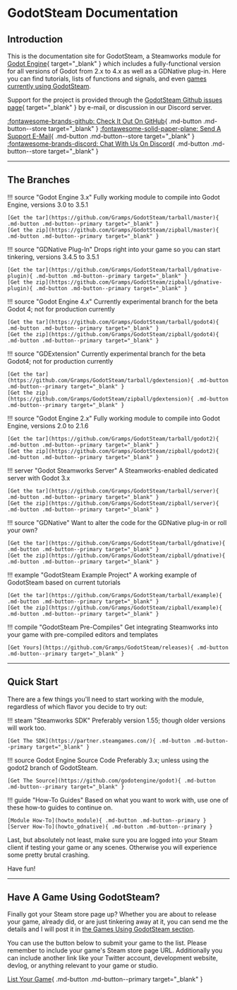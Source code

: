 # GodotSteam Documentation

## Introduction

This is the documentation site for GodotSteam, a Steamworks module for [Godot Engine](https://godotengine.org){ target="_blank" } which includes a fully-functional version for all versions of Godot from 2.x to 4.x as well as a GDNative plug-in. Here you can find tutorials, lists of functions and signals, and even [games currently using GodotSteam](games.md).

Support for the project is provided through the [GodotSteam Github issues page](https://github.com/Gramps/GodotSteam/issues){ target="_blank" } by e-mail, or discussion in our Discord server.

<div class="link-grid" markdown>

[:fontawesome-brands-github: Check It Out On GitHub](https://github.com/Gramps/GodotSteam){ .md-button .md-button--store target="_blank" }
[:fontawesome-solid-paper-plane: Send A Support E-Mail](mailto:godotsteam@coaguco.com){ .md-button .md-button--store target="_blank" }
[:fontawesome-brands-discord: Chat With Us On Discord](https://discord.gg/SJRSq6K){ .md-button .md-button--store target="_blank" }

</div>

--------
## The Branches

<div class="branch-grid" markdown>

!!! source "Godot Engine 3.x"
	Fully working module to compile into Godot Engine, versions 3.0 to 3.5.1

	[Get the tar](https://github.com/Gramps/GodotSteam/tarball/master){ .md-button .md-button--primary target="_blank" }
	[Get the zip](https://github.com/Gramps/GodotSteam/zipball/master){ .md-button .md-button--primary target="_blank" }

!!! source "GDNative Plug-In" 
	Drops right into your game so you can start tinkering, versions 3.4.5 to 3.5.1

	[Get the tar](https://github.com/Gramps/GodotSteam/tarball/gdnative-plugin){ .md-button .md-button--primary target="_blank" }
	[Get the zip](https://github.com/Gramps/GodotSteam/zipball/gdnative-plugin){ .md-button .md-button--primary target="_blank" }

!!! source "Godot Engine 4.x"
	Currently experimental branch for the beta Godot 4; not for production currently

	[Get the tar](https://github.com/Gramps/GodotSteam/tarball/godot4){ .md-button .md-button--primary target="_blank" }
	[Get the zip](https://github.com/Gramps/GodotSteam/zipball/godot4){ .md-button .md-button--primary target="_blank" }

!!! source "GDExtension"
	Currently experimental branch for the beta Godot4; not for production currently

	[Get the tar](https://github.com/Gramps/GodotSteam/tarball/gdextension){ .md-button .md-button--primary target="_blank" }
	[Get the zip](https://github.com/Gramps/GodotSteam/zipball/gdextension){ .md-button .md-button--primary target="_blank" }

!!! source "Godot Engine 2.x" 
	Fully working module to compile into Godot Engine, versions 2.0 to 2.1.6

	[Get the tar](https://github.com/Gramps/GodotSteam/tarball/godot2){ .md-button .md-button--primary target="_blank" }
	[Get the zip](https://github.com/Gramps/GodotSteam/zipball/godot2){ .md-button .md-button--primary target="_blank" }

!!! server "Godot Steamworks Server"
	A Steamworks-enabled dedicated server with Godot 3.x

	[Get the tar](https://github.com/Gramps/GodotSteam/tarball/server){ .md-button .md-button--primary target="_blank" }
	[Get the zip](https://github.com/Gramps/GodotSteam/zipball/server){ .md-button .md-button--primary target="_blank" }

!!! source "GDNative"
	Want to alter the code for the GDNative plug-in or roll your own?

	[Get the tar](https://github.com/Gramps/GodotSteam/tarball/gdnative){ .md-button .md-button--primary target="_blank" }
	[Get the zip](https://github.com/Gramps/GodotSteam/zipball/gdnative){ .md-button .md-button--primary target="_blank" }

!!! example "GodotSteam Example Project"
	A working example of GodotSteam based on current tutorials

	[Get the tar](https://github.com/Gramps/GodotSteam/tarball/example){ .md-button .md-button--primary target="_blank" }
	[Get the zip](https://github.com/Gramps/GodotSteam/zipball/example){ .md-button .md-button--primary target="_blank" }

!!! compile "GodotSteam Pre-Compiles"
	Get integrating Steamworks into your game with pre-compiled editors and templates

	[Get Yours](https://github.com/Gramps/GodotSteam/releases){ .md-button .md-button--primary target="_blank" }

</div>

--------
## Quick Start

There are a few things you'll need to start working with the module, regardless of which flavor you decide to try out:

<div class="start-grid" markdown>

!!! steam "Steamworks SDK"
	Preferably version 1.55; though older versions will work too.

	[Get The SDK](https://partner.steamgames.com/){ .md-button .md-button--primary target="_blank" }

!!! source Godot Engine Source Code
	Preferably 3.x; unless using the godot2 branch of GodotSteam.

	[Get The Source](https://github.com/godotengine/godot){ .md-button .md-button--primary target="_blank" }

!!! guide "How-To Guides"
	Based on what you want to work with, use one of these how-to guides to continue on.

	[Module How-To](howto_module){ .md-button .md-button--primary }
	[Server How-To](howto_gdnative){ .md-button .md-button--primary }

</div>

Last, but absolutely not least, make sure you are logged into your Steam client if testing your game or any scenes. Otherwise you will experience some pretty brutal crashing.

Have fun!

------
## Have A Game Using GodotSteam?

Finally got your Steam store page up? Whether you are about to release your game, already did, or are just tinkering away at it, you can send me the details and I will post it in [the Games Using GodotSteam section](games.md).

You can use the button below to submit your game to the list. Please remember to include your game's Steam store page URL. Additionally you can include another link like your Twitter account, development website, devlog, or anything relevant to your game or studio.

[List Your Game](mailto:games@godotsteam.com){ .md-button .md-button--primary target="_blank" }